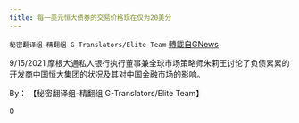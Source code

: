 ```yaml
---
title: 每一美元恒大债券的交易价格现在仅为20美分
---
```

`秘密翻译组-精翻组 G-Translators/Elite Team` [轉載自GNews](https://gnews.org/zh-hans/1544742/)

9/15/2021 摩根大通私人银行执行董事兼全球市场策略师朱莉王讨论了负债累累的开发商中国恒大集团的状况及其对中国金融市场的影响。

By： 【秘密翻译组-精翻组 G-Translators/Elite Team】

0
